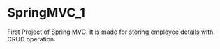 # SpringMVC_1
First Project of Spring MVC. It is made for storing employee details with CRUD operation.
